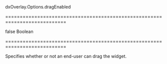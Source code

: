<!--id-->dxOverlay.Options.dragEnabled<!--/id-->
===========================================================================
<!--default-->false<!--/default-->
<!--type-->Boolean<!--/type-->
===========================================================================

<!--shortDescription-->
Specifies whether or not an end-user can drag the widget.
<!--/shortDescription-->

<!--fullDescription-->

<!--/fullDescription-->